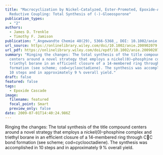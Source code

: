 ```yaml
---
title: "Macrocyclization by Nickel-Catalyzed, Ester-Promoted, Epoxide-Alkyne
  Reductive Coupling: Total Synthesis of (-)-Gloeosporone"
publication_types:
  - "2"
authors:
  - James D. Trenkle
  - Timothy F. Jamison
publication: "_Angewandte Chemie 48(29), 5366-5368_, DOI: 10.1002/anie.200902079" 
url_source: https://onlinelibrary.wiley.com/doi/10.1002/anie.200902079
url_pdf: https://onlinelibrary.wiley.com/doi/epdf/10.1002/anie.200902079
summary: "Ringing the changes: The total synthesis of the title compound
  centers around a novel strategy that employs a nickel(0)–phosphine complex and
  triethyl borane in an efficient closure of a 14-membered ring through CC bond
  formation (see scheme; cod=cyclooctadiene). The synthesis was accomplished in
  10 steps and in approximately 9 % overall yield."
draft: false
featured: false
tags:
  - Epoxide Cascade
image:
  filename: featured
  focal_point: Smart
  preview_only: false
date: 2009-07-01T14:40:24.986Z
---
```

  Ringing the changes: The total synthesis of the title compound centers around a novel strategy that employs a nickel(0)–phosphine complex and triethyl borane in an efficient closure of a 14-membered ring through CC bond formation (see scheme; cod=cyclooctadiene). The synthesis was accomplished in 10 steps and in approximately 9 % overall yield.
